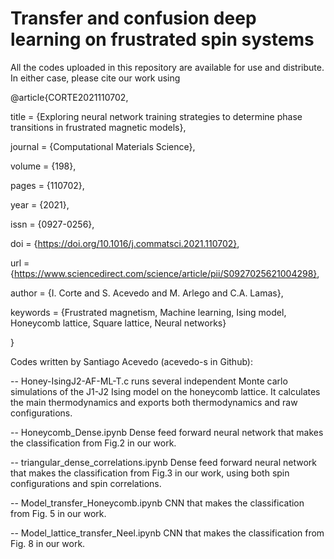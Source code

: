 # Transfer and confusion deep learning on frustrated spin systems

All the codes uploaded in this repository are available for use and distribute. In either case, please cite our work using  

@article{CORTE2021110702,

title = {Exploring neural network training strategies to determine phase transitions in frustrated magnetic models},

journal = {Computational Materials Science},

volume = {198},

pages = {110702},

year = {2021},

issn = {0927-0256},

doi = {https://doi.org/10.1016/j.commatsci.2021.110702},

url = {https://www.sciencedirect.com/science/article/pii/S0927025621004298},

author = {I. Corte and S. Acevedo and M. Arlego and C.A. Lamas},

keywords = {Frustrated magnetism, Machine learning, Ising model, Honeycomb lattice, Square lattice, Neural networks}

}




Codes written by Santiago Acevedo (acevedo-s in Github): 

-- Honey-IsingJ2-AF-ML-T.c runs several independent Monte carlo simulations of the J1-J2 Ising model on the honeycomb lattice. It calculates the main thermodynamics and exports both thermodynamics and raw configurations. 

-- Honeycomb_Dense.ipynb  Dense feed forward neural network that makes the classification from Fig.2 in our work.

-- triangular_dense_correlations.ipynb Dense feed forward neural network that makes the classification from Fig.3 in our work, using both spin configurations and spin correlations.

-- Model_transfer_Honeycomb.ipynb CNN that makes the classification from Fig. 5 in our work. 

-- Model_lattice_transfer_Neel.ipynb CNN that makes the classification from Fig. 8 in our work. 
